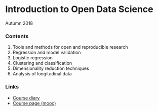 Introduction to Open Data Science
================

Autumn 2018

### Contents

1.  Tools and methods for open and reproducible research
2.  Regression and model validation
3.  Logistic regression
4.  Clustering and classification
5.  Dimensionality reduction techniques
6.  Analysis of longitudinal data

### Links

-   [Course diary](https://pioks.github.io/IODS-project/)
-   [Course page (mooc)](https://mooc.helsinki.fi/course/view.php?id=158#section-0)
